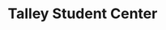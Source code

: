 ---
categories:
- '1970'
- '1980'
- '1990'
- '2000'
- '2010'
events:
- audio_id: null
  building: Talley Student Center
  categories: talley-student-center
  description: The Division of Student Affairs hired a black counselor, maked financial
    aid available to black students, and encouraged black cultural programs.
  event_decade: '1970'
  event_id: '9'
  excerpt: The Division of Student Affairs hired a black counselor, maked financial
    aid available to black students, and encouraged black cultural programs.
  iiif_crop: null
  image id (orig): ua023_025-002-bx0003-001-023
  image_caption: null
  image_id: ua023_025-002-bx0003-001-023
  image_type: null
  redirect_from: null
  start_date: 01/01/1971
  title: Increased equality
  year: '1971'
- audio_id: null
  building: Talley Student Center
  categories: talley-student-center
  description: This program of pairing freshman with upper class mentors has aided
    the academic, emotional, and social adjustment of (originally) African American
    students and (later) all culturally diverse first year students. An earlier program
    (1980-1982) paired African American freshmen with faculty and staff members.
  event_decade: '1980'
  event_id: '22'
  excerpt: This program of pairing freshman with upper class mentors has aided the
    academic, emotional, and social adjustment of (originally) African American students
    and (later) all culturally diverse first year students. An earlier program (1980-1982)
    paired African American freshmen with faculty and staff members.
  iiif_crop: null
  image id (orig): 0003826
  image_caption: null
  image_id: 0003826
  image_type: null
  redirect_from: null
  start_date: 01/01/1982
  title: Peer Mentor Program
  year: '1982'
- audio_id: null
  building: Talley Student Center
  categories: talley-student-center
  description: Howell was the first African-American to serve as Student Body President.
    He was a political science major. After graduation, he eventually became the university's
    primary liaison with state and local governments.
  event_decade: '1980'
  event_id: '23'
  excerpt: Howell was the first African-American to serve as Student Body President.
    He was a political science major. After graduation, he eventually became the university's
    primary liaison with state and local governments.
  iiif_crop: null
  image id (orig): si-ag1988-p121-howell
  image_caption: null
  image_id: si-ag1988-p121-howell
  image_type: null
  redirect_from: null
  start_date: 01/01/1987
  title: Kevin Howell
  year: '1987'
- audio_id: null
  building: Talley Student Center
  categories: talley-student-center
  description: The Board of Trustees adopted a racial harassment policy.
  event_decade: '1980'
  event_id: '26'
  excerpt: The Board of Trustees adopted a racial harassment policy.
  iiif_crop: null
  image id (orig): 0003828
  image_caption: null
  image_id: 0003828
  image_type: null
  redirect_from: null
  start_date: 01/01/1989
  title: Harassment Policy Adopted
  year: '1989'
- audio_id: null
  building: Talley Student Center
  categories: talley-student-center
  description: The Sista 2 Sistuh Network was established to support African-American
    women at NC State.
  event_decade: '1990'
  event_id: '30'
  excerpt: The Sista 2 Sistuh Network was established to support African-American
    women at NC State.
  iiif_crop: null
  image id (orig): 0003831
  image_caption: null
  image_id: 0003831
  image_type: null
  redirect_from: null
  start_date: 01/01/1992
  title: Sista 2 Sistuh Network established
  year: '1992'
- audio_id: null
  building: Talley Student Center
  categories: talley-student-center
  description: This organization has promoted the success and awareness of African
    American women in the categories of education, mentoring and tutoring, socioeconomic
    development and health and wellness.
  event_decade: '2000'
  event_id: '37'
  excerpt: This organization has promoted the success and awareness of African American
    women in the categories of education, mentoring and tutoring, socioeconomic development
    and health and wellness.
  iiif_crop: null
  image id (orig): funk_talleyStudentCenter
  image_caption: null
  image_id: funk_talleyStudentCenter
  image_type: null
  redirect_from: null
  start_date: 01/01/2007
  title: Women Empowering Society Together established
  year: '2007'
- audio_id: null
  building: Talley Student Center
  categories: talley-student-center
  description: First organized by students in spring 2011, this has become an annual
    event of that promotes awareness and understanding of diverse cultures and fosters
    intercultural understanding.
  event_decade: '2010'
  event_id: '40'
  excerpt: First organized by students in spring 2011, this has become an annual event
    of that promotes awareness and understanding of diverse cultures and fosters intercultural
    understanding.
  iiif_crop: null
  image id (orig): mc00336-BrickyardDiversityProject-004-Sep2013
  image_caption: null
  image_id: mc00336-BrickyardDiversityProject-004-Sep2013
  image_type: null
  redirect_from: null
  start_date: 01/01/2011
  title: Diversity Education Week
  year: '2011'
- audio_id: null
  building: Talley Student Center
  categories: talley-student-center
  description: 'The mission of this organization has been "to empower those who identify
    as a part of the natural hair community to be confident with their natural hair."
    An additional goal is to combat oppressive and stereotypical beliefs about natural
    hair. '
  event_decade: '2010'
  event_id: '44'
  excerpt: 'The mission of this organization has been "to empower those who identify
    as a part of the natural hair community to be confident with their natural hair."
    An additional goal is to combat oppressive and stereotypical beliefs about natural
    hair. '
  iiif_crop: null
  image id (orig): mc00336-TalleyProject-361-Jan2015
  image_caption: null
  image_id: mc00336-TalleyProject-361-Jan2015
  image_type: null
  redirect_from: null
  start_date: 01/01/2013
  title: Campus Curls and Kinks established
  year: '2013'
- audio_id: sa-rwb-021
  building: Talley Student Center
  categories: talley-student-center
  description: Black student leaders gathered at the Student Center to discuss campus
    issues. The low graduation rate for black students, the lack of African American
    faculty members and athletic administrators, and the discriminatory discipline
    practices within the athletics department were problems cited by black leaders
    during this meeting.
  event_decade: '1980'
  event_id: '63'
  excerpt: Black student leaders gathered at the Student Center to discuss campus
    issues. The low graduation rate for black students, the lack of African American
    faculty members and athletic administrators, and the discriminatory discipline
    practices within the athletics department were problems cited by black leaders
    during this meeting.
  iiif_crop: null
  image id (orig): si-ag1988-p121-howell
  image_caption: null
  image_id: si-ag1988-p121-howell
  image_type: null
  redirect_from: /events/40/index.html
  start_date: 01/01/1988
  title: African American Student Leaders Hold Meeting
  year: '1988'
lat: '35.783798'
layout: post
lng: '-78.671097'
order: 10
permalink: places/talley-student-center/
place: talley-student-center
title: Talley Student Center

---